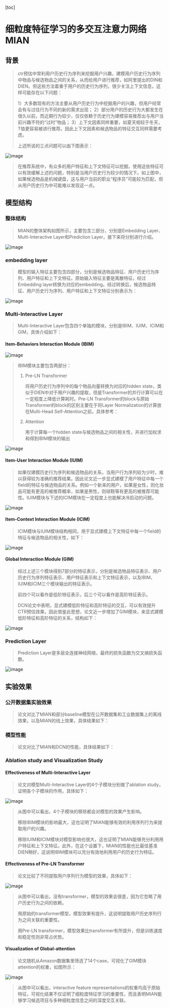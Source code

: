 [toc]

# 细粒度特征学习的多交互注意力网络MIAN

## 背景

> ctr预估中常利用户历史行为序列来挖掘用户兴趣，建模用户历史行为序列中物品与候选物品之间的关系，从而给用户进行推荐，如阿里提出的DIN和DIEN。但这些方法着重于用户的历史行为序列，很少关注上下文信息，这样可能存在以下问题：
>
> 1）大多数现有的方法主要从用户历史行为中挖掘用户的兴趣，但用户经常会有与过往行为不同的新的需求出现；
>  2）部分用户的历史行为大都发生在很久以前，而近期行为较少，仅仅依赖于历史行为建模容易推荐出与用户当前兴趣不符的“过时”物品；
>  3）上下文因素同样重要，如夏天相较于冬天，T恤更容易被进行推荐。因此上下文因素和候选物品的特征交互同样需要考虑。
>
> 上述所说的三点问题可以由下图表示：

![image](https://github.com/ShaoQiBNU/CTR_MIAN/blob/main/img/1.png)

> 在推荐系统中，有众多的用户特征和上下文特征可以挖掘，使用这些特征可以有效缓解上述的问题，特别是当用户历史行为较少的情况下。如上图中，如果候选物品是机械键盘，这与用户当前的职业“程序员”可能较为匹配，但从用户历史行为中可能难以发现这一点。

## 模型结构

### 整体结构

> MIAN的整体架构如图所示，主要包含三部分，分别是Embedding Layer、Multi-Interactive Layer和Prediction Layer，接下来将分别进行介绍。

![image](https://github.com/ShaoQiBNU/CTR_MIAN/blob/main/img/2.png)

### embedding layer

> 模型的输入特征主要包含四部分，分别是候选物品特征、用户历史行为序列、用户特征和上下文特征。原始输入特征主要是离散特征，经过Embedding layer转换为对应的embedding。经过转换后，候选物品特征、用户历史行为序列、用户特征和上下文特征分别表示为：

![image](https://github.com/ShaoQiBNU/CTR_MIAN/blob/main/img/3.png)

### Multi-Interactive Layer

> Multi-Interactive Layer包含四个单独的模块，分别是IBIM、IUIM、ICIM和GIM，具体介绍如下：

#### Item-Behaviors Interaction Module (IBIM)

![image](https://github.com/ShaoQiBNU/CTR_MIAN/blob/main/img/4.png)

> IBIM模块主要包含两部分：
>
> 1. Pre-LN Transformer
>
>    将用户历史行为序列中的每个物品向量转换为对应的hidden state，类似于DIEN中对于用户兴趣的提取，但是Transformer的并行计算可以在一定程度上降低计算耗时。Pre-LN Transformer的block与原始Transformer的block的区别主要在于将Layer Normalization的计算放在Multi-Head Self-Attention之前。具体参考：
>
> 2. Attention
>
>    用于计算每一个hidden state与候选物品之间的相关性，并进行加权求和得到IBIM模块的输出

![image](https://github.com/ShaoQiBNU/CTR_MIAN/blob/main/img/5.png)


#### Item-User Interaction Module (IUIM)

> 如果仅建模历史行为序列和候选物品的关系，当用户行为序列较为少时，难以获得较为准确的推荐结果。因此论文近一步显式建模了用户特征中每一个field的特征与候选物品的关系。例如一个新来的用户，如果是女性，则化妆品可能有更高的被推荐概率，如果是男性，则球鞋等有更高的被推荐可能性。IUIM模块与下述的ICIM模块在一定程度上也能解决冷启动的问题。

![image](https://github.com/ShaoQiBNU/CTR_MIAN/blob/main/img/5.png)

#### Item-Context Interaction Module (ICIM)

> ICIM模块与IUIM模块结构相同，用于显式建模上下文特征中每一个field的特征与候选物品的相关性，如下：

![image](https://github.com/ShaoQiBNU/CTR_MIAN/blob/main/img/6.png)

#### Global Interaction Module (GIM)

> 经过上述三个模块得到7部分的特征表示，分别是候选物品特征表示、用户历史行为序列特征表示、用户特征表示和上下文特征表示，以及IBIM、IUIM和ICIM三个模块输出的特征表示。
>
> 前四个可以看作是低阶特征表示，后三个可以看作是高阶特征表示。
>
> DCN论文中表明，显式建模低阶特征和高阶特征的交互，可以有效提升CTR预估效果。因此借鉴此思想，论文近一步增加了GIM模块，来显式建模低阶特征和高阶特征的关系，结构如下：

![image](https://github.com/ShaoQiBNU/CTR_MIAN/blob/main/img/7.png)

### Prediction Layer

> Prediction Layer是多层全连接神经网络，最终的损失函数为交叉熵损失函数。

![image](https://github.com/ShaoQiBNU/CTR_MIAN/blob/main/img/8.png)

## 实验效果

### 公开数据集实验效果

> 论文对比了MIAN和部分baseline模型在公开数据集和工业数据集上的离线效果，以及MIAN的线上效果，具体结果如下：

### 模型性能

> 论文对比了MIAN和DCN的性能，具体结果如下：

### Ablation study and Visualization Study

#### Effectiveness of Multi-Interactive Layer

> 论文对模型Multi-Interactive Layer的4个子模块分别做了ablation study，证明各个子模块的作用，具体如下：

![image](https://github.com/ShaoQiBNU/CTR_MIAN/blob/main/img/9.png)

> 从图中可以看出，4个子模块的移除都会对模型的效果产生影响。
>
> 移除IBIM模块的影响最大，这也证明了MIAN能够有效的利用序列行为来提取用户的兴趣。
>
> 移除IUIM和ICIM模块对模型影响也很大，这也证明了MIAN能够充分利用用户特征和上下文特征。此外，在这个设置下，MIAN的性能也比最佳基准DIEN稍好，这说明IBIM模块可以充分有效地利用用户的历史行为特征。

#### Effectiveness of Pre-LN Transformer

> 论文比较了不同提取用户序列行为模型的效果，具体如下：

![image](https://github.com/ShaoQiBNU/CTR_MIAN/blob/main/img/10.png)

> 从图中可以看出，没有transformer，模型的效果会很差，因为它忽略了用户历史行为之间的依赖。
>
> 用原始的transformer模型，模型效果有提升，这说明提取用户历史序列行为之间关联的重要性。
>
> 用Pre-LN transformer，模型效果比transformer有所提升，但是训练速度和稳定性则非常占优势。

#### Visualization of Global-attention

> 论文随机从Amazon数据集里筛选了14个case，可视化了GIM模块attention的权重，如图所示：

![image](https://github.com/ShaoQiBNU/CTR_MIAN/blob/main/img/11.png)

> 从图中可以看出，interactive feature representations的权重均高于原始特征，可视化结果不仅证明了细粒度特征学习的重要性，而且表明MIAN能够学习候选项目与多种细粒度信息之间的深度交互关联。
